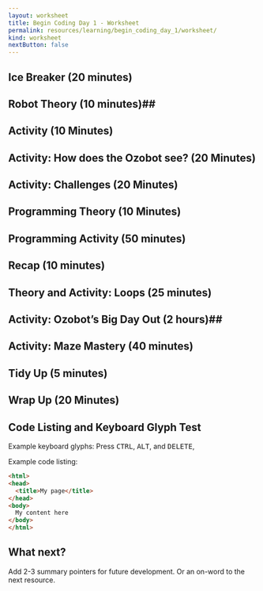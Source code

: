 ```yaml
---
layout: worksheet
title: Begin Coding Day 1 - Worksheet
permalink: resources/learning/begin_coding_day_1/worksheet/
kind: worksheet
nextButton: false
---
```




## Ice Breaker (20 minutes) ##

## Robot Theory (10 minutes)##


## Activity (10 Minutes) ##


## Activity: How does the Ozobot see? (20 Minutes) ##



## Activity: Challenges (20 Minutes) ##



## Programming Theory (10 Minutes) ##


## Programming Activity (50 minutes)



## Recap (10 minutes)


## Theory and Activity: Loops (25 minutes)



## Activity: Ozobot’s Big Day Out (2 hours)##



## Activity: Maze Mastery (40 minutes) ##



## Tidy Up (5 minutes) ##




## Wrap Up (20 Minutes) ##


## Code Listing and Keyboard Glyph Test

Example keyboard glyphs:  Press <kbd>CTRL</kbd>, <kbd>ALT</kbd>, and <kbd>DELETE</kbd>, 

Example code listing: 
  ```html		
  <html>
  <head>
    <title>My page</title>
  </head>
  <body>
    My content here
  </body>
  </html>
  ```





## What next?

Add 2-3 summary pointers for future development.
Or an on-word to the next resource.
	